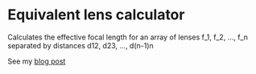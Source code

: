# Equivalent lens calculator

Calculates the effective focal length for an array of lenses f_1, f_2, ..., f_n separated by distances d12, d23, ..., d(n-1)n

See my [blog post](https://underthemath.wordpress.com/2020/05/31/equivalent-lens-system/)
